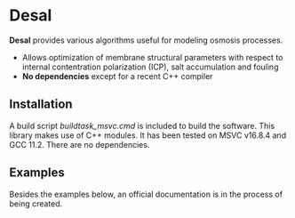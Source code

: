 # Desal #

**Desal** provides various algorithms useful for modeling osmosis processes.

* Allows optimization of membrane structural parameters with respect to internal contentration polarization (ICP), salt accumulation and fouling
* **No dependencies** except for a recent C++ compiler

## Installation
A build script *buildtask_msvc.cmd* is included to build the software. 
This library makes use of C++ modules. It has been tested on MSVC v16.8.4 and GCC 11.2. 
There are no dependencies.

## Examples
Besides the examples below, an official documentation is in the process of being created.

